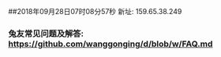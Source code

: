 ##2018年09月28日07时08分57秒 新址: 159.65.38.249
### 兔友常见问题及解答: https://github.com/wanggonging/d/blob/w/FAQ.md
